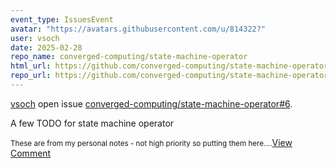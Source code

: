 ```yaml
---
event_type: IssuesEvent
avatar: "https://avatars.githubusercontent.com/u/814322?"
user: vsoch
date: 2025-02-28
repo_name: converged-computing/state-machine-operator
html_url: https://github.com/converged-computing/state-machine-operator/issues/6
repo_url: https://github.com/converged-computing/state-machine-operator
---
```


<a href='https://github.com/vsoch' target='_blank'>vsoch</a> open issue <a href='https://github.com/converged-computing/state-machine-operator/issues/6' target='_blank'>converged-computing/state-machine-operator#6</a>.

<p>A few TODO for state machine operator</p><small>These are from my personal notes - not high priority so putting them here....</small><a href='https://github.com/converged-computing/state-machine-operator/issues/6' target='_blank'>View Comment</a>